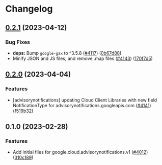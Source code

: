 # Changelog

## [0.2.1](https://github.com/googleapis/google-cloud-node/compare/advisorynotifications-v0.2.0...advisorynotifications-v0.2.1) (2023-04-12)


### Bug Fixes

* **deps:** Bump `google-gax` to ^3.5.8 ([#4117](https://github.com/googleapis/google-cloud-node/issues/4117)) ([0b67d88](https://github.com/googleapis/google-cloud-node/commit/0b67d883963643ce1b4f6d2ccd3e8d37adf6e029))
* Minify JSON and JS files, and remove .map files ([#4143](https://github.com/googleapis/google-cloud-node/issues/4143)) ([170f7d5](https://github.com/googleapis/google-cloud-node/commit/170f7d57b8fd344d182a8e758867b8124722eebc))

## [0.2.0](https://github.com/googleapis/google-cloud-node/compare/advisorynotifications-v0.1.0...advisorynotifications-v0.2.0) (2023-04-04)


### Features

* [advisorynotifications] updating Cloud Client Libraries with new field NotificationType for advisorynotifications.googleapis.com ([#4141](https://github.com/googleapis/google-cloud-node/issues/4141)) ([f519b32](https://github.com/googleapis/google-cloud-node/commit/f519b3246995fe9077fa245e734d0f735f5aca16))

## 0.1.0 (2023-02-28)


### Features

* Add initial files for google.cloud.advisorynotifications.v1 ([#4012](https://github.com/googleapis/google-cloud-node/issues/4012)) ([310c189](https://github.com/googleapis/google-cloud-node/commit/310c189c2af21be7363880206200f24c2ec60fbe))
